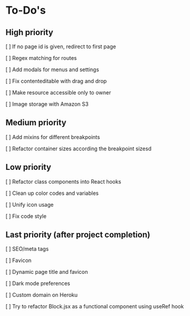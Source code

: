 # To-Do's

## High priority


[ ] If no page id is given, redirect to first page

[ ] Regex matching for routes

[ ] Add modals for menus and settings

[ ] Fix contenteditable with drag and drop

[ ] Make resource accessible only to owner

[ ] Image storage with Amazon S3


## Medium priority

[ ] Add mixins for different breakpoints

[ ] Refactor container sizes according the breakpoint sizesd

## Low priority

[ ] Refactor class components into React hooks

[ ] Clean up color codes and variables

[ ] Unify icon usage

[ ] Fix code style

## Last priority (after project completion)

[ ] SEO/meta tags

[ ] Favicon

[ ] Dynamic page title and favicon

[ ] Dark mode preferences

[ ] Custom domain on Heroku

[ ] Try to refactor Block.jsx as a functional component using useRef hook
